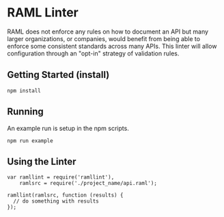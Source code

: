 RAML Linter
===========

RAML does not enforce any rules on how to document an API but many larger
organizations, or companies, would benefit from being able to enforce some
consistent standards across many APIs. This linter will allow configuration
through an "opt-in" strategy of validation rules.

## Getting Started (install)

```
npm install
```

## Running

An example run is setup in the npm scripts.

```
npm run example
```

## Using the Linter

```
var ramllint = require('ramllint'),
    ramlsrc = require('./project_name/api.raml');

ramllint(ramlsrc, function (results) {
  // do something with results
});
```

